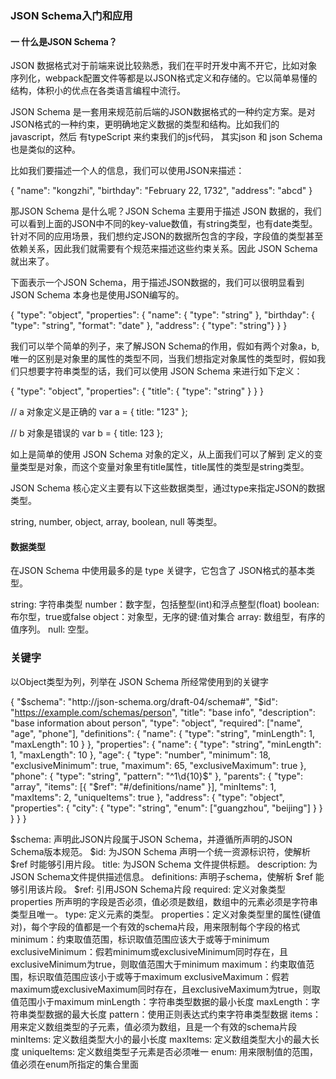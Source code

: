 
### JSON Schema入门和应用

#### 一 什么是JSON Schema？

JSON 数据格式对于前端来说比较熟悉，我们在平时开发中离不开它，比如对象序列化，webpack配置文件等都是以JSON格式定义和存储的。它以简单易懂的结构，体积小的优点在各类语言编程中流行。

JSON Schema 是一套用来规范前后端的JSON数据格式的一种约定方案。是对JSON格式的一种约束，更明确地定义数据的类型和结构。比如我们的javascript，然后
有typeScript 来约束我们的js代码， 其实json 和 json Schema 也是类似的这种。

比如我们要描述一个人的信息，我们可以使用JSON来描述：

{
  "name": "kongzhi",
  "birthday": "February 22, 1732",
  "address": "abcd"
}

那JSON Schema 是什么呢？JSON Schema 主要用于描述 JSON 数据的，我们可以看到上面的JSON中不同的key-value数值，有string类型，也有date类型。针对不同的应用场景，我们想约定JSON的数据所包含的字段，字段值的类型甚至依赖关系，因此我们就需要有个规范来描述这些约束关系。因此 JSON Schema就出来了。

下面表示一个JSON Schema，用于描述JSON数据的，我们可以很明显看到 JSON Schema 本身也是使用JSON编写的。

{
  "type": "object",
  "properties": {
    "name": { "type": "string" },
    "birthday": { "type": "string", "format": "date" },
    "address": { "type": "string"}
  }
}

我们可以举个简单的列子，来了解JSON Schema的作用，假如有两个对象a，b, 唯一的区别是对象里的属性的类型不同，当我们想指定对象属性的类型时，假如我们只想要字符串类型的话，我们可以使用 JSON Schema 来进行如下定义：

{
  "type": "object",
  "properties": {
    "title": {
      "type": "string"
    }
  }
}

// a 对象定义是正确的
var a = {
  title: "123"
};

// b 对象是错误的
var b = {
  title: 123
};

如上是简单的使用 JSON Schema 对象的定义，从上面我们可以了解到 定义的变量类型是对象，而这个变量对象里有title属性，title属性的类型是string类型。

JSON Schema 核心定义主要有以下这些数据类型，通过type来指定JSON的数据类型。

string, number, object, array, boolean, null 等类型。

#### 数据类型

在JSON Schema 中使用最多的是 type 关键字，它包含了 JSON格式的基本类型。

string: 字符串类型
number：数字型，包括整型(int)和浮点整型(float)
boolean: 布尔型，true或false
object：对象型，无序的键:值对集合
array: 数组型，有序的值序列。
null: 空型。

### 关键字

以Object类型为列，列举在 JSON Schema 所经常使用到的关键字

{
  "$schema": "http://json-schema.org/draft-04/schema#",
  "$id": "https://example.com/schemas/person",
  "title": "base info",
  "description": "base information about person",
  "type": "object",
  "required": ["name", "age", "phone"],
  "definitions": {
    "name": {
      "type": "string",
      "minLength": 1,
      "maxLength": 10
    }
  },
  "properties": {
    "name": {
      "type": "string",
      "minLength": 1,
      "maxLength": 10
    },
    "age": {
      "type": "number",
      "minimum": 18,
      "exclusiveMinimum": true,
      "maximum": 65,
      "exclusiveMaximum": true
    },
    "phone": {
      "type": "string",
      "pattern": "^1\\d{10}$"
    },
    "parents": {
      "type": "array",
      "items": [{ "$ref": "#/definitions/name" }],
      "minItems": 1,
      "maxItems": 2,
      "uniqueItems": true
    },
    "address": {
      "type": "object",
      "properties": {
        "city": {
          "type": "string",
          "enum": ["guangzhou", "beijing"]
        }
      }
    }
  }
}

$schema: 声明此JSON片段属于JSON Schema，并遵循所声明的JSON Schema版本规范。
$id: 为JSON Schema 声明一个统一资源标识符，使解析 $ref 时能够引用片段。
title: 为JSON Schema 文件提供标题。
description: 为JSON Schema文件提供描述信息。
definitions: 声明子schema，使解析 $ref 能够引用该片段。
$ref: 引用JSON Schema片段
required: 定义对象类型 properties 所声明的字段是否必须，值必须是数组，数组中的元素必须是字符串类型且唯一。
type: 定义元素的类型。
properties：定义对象类型里的属性(键值对)，每个字段的值都是一个有效的schema片段，用来限制每个字段的格式
minimum：约束取值范围，标识取值范围应该大于或等于minimum
exclusiveMinimum：假若minimum或exclusiveMinimum同时存在，且exclusiveMinimum为true，则取值范围大于minimum
maximum：约束取值范围，标识取值范围应该小于或等于maximum
exclusiveMaximum：假若maximum或exclusiveMaximum同时存在，且exclusiveMaximum为true，则取值范围小于maximum
minLength：字符串类型数据的最小长度
maxLength：字符串类型数据的最大长度
pattern：使用正则表达式约束字符串类型数据
items：用来定义数组类型的子元素，值必须为数组，且是一个有效的schema片段
minItems: 定义数组类型大小的最小长度
maxItems: 定义数组类型大小的最大长度
uniqueItems: 定义数组类型子元素是否必须唯一
enum: 用来限制值的范围，值必须在enum所指定的集合里面














